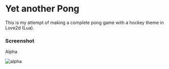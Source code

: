 # Yet another Pong

This is my attempt of making a complete pong game with a hockey theme in Love2d (Lua).

### Screenshot

Alpha

![alpha](http://i.imgur.com/viZqZGQ.png)
